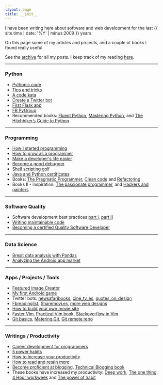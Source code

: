 ```yaml
---
layout: page
title: __init__
---
```


I have been writing here about software and web development for the last {{ site.time | date: '%Y' | minus:2009 }} years. 

On this page some of my articles and projects, and a couple of books I found really useful. 

See the [archive](archive) for all my posts. I keep track of my reading [here](http://bobbelderbos.com/books/).

---

### Python

* [Pythonic code](http://bobbelderbos.com/2016/07/writing-pythonic-code-pays-off/)
* [Tips and tricks](http://bobbelderbos.com/2016/06/python-tips/)
* [A code kata](http://bobbelderbos.com/2016/12/code-kata/)
* [Create a Twitter bot](http://bobbelderbos.com/2016/06/twitter-bot/)
* [First Flask app](http://bobbelderbos.com/2016/12/learning-flask-building-quote-app/)
* [FB PyGroup](https://www.facebook.com/groups/1305028816183522)
* Recommended books: [Fluent Python](https://www.amazon.com/Fluent-Python-Concise-Effective-Programming/dp/1491946008/), [Mastering Python](https://www.amazon.com/Mastering-Python-Rick-van-Hattem/dp/1785289721), and [The Hitchhiker’s Guide to Python](http://docs.python-guide.org/en/latest/)

---

### Programming

* [How I started programming](http://bobbelderbos.com/2016/02/fired-up-about-programming/)
* [How to grow as a programmer](http://bobbelderbos.com/2012/09/how-to-grow-craft-programming/)
* [Make a developer's life easier](http://bobbelderbos.com/2011/04/make-developer-life-easier/)
* [Become a good debugger](http://bobbelderbos.com/2011/07/becoming-good-debugger/)
* [Shell scripting golf](http://bobbelderbos.com/2013/12/podcast-scripting-golf/)
* [Java and Python certificates](http://bobbelderbos.com/certifications)
* Books: [The Pragmatic Programmer](http://bobbelderbos.com/2011/02/great-book-about-software-engineering/), [Clean code](https://www.amazon.com/Clean-Code-Handbook-Software-Craftsmanship/dp/0132350882) and [Refactoring](https://www.amazon.com/Refactoring-Improving-Design-Existing-Code/dp/0201485672)
* Books II - inspiration: [The passionate programmer](http://bobbelderbos.com/2011/04/advance-career-read-passionate-programmer/), and [Hackers and painters](http://bobbelderbos.com/2012/07/books-hackers-and-painters-ideas-computer-age/)

---

### Software Quality

* Software development best practices [part I](http://bobbelderbos.com/2012/06/best-practices-software-development-programming-techniques/), [part II](http://bobbelderbos.com/2012/07/best-practices-software-development-good-coding-methodologies/)
* [Writing maintainable code](http://bobbelderbos.com/2016/03/building-maintainable-software/)
* [Becoming a certified Quality Software Developer](http://bobbelderbos.com/2016/07/certified-software-quality/) 

---

### Data Science

* [Brexit data analysis with Pandas](http://bobbelderbos.com/2016/06/analyzing-brexit-data-with-pandas/)
* [Analyzing the Android app market](http://bobbelderbos.com/2016/07/google-play-topapps/)

---

### Apps / Projects / Tools

* [Featured Image Creator](http://projects.bobbelderbos.com/featured_image/)
* [My first Android game](http://bobbelderbos.com/2015/04/my-first-android-game-free-monkey/)
* Twitter bots: [newsafaribooks](https://twitter.com/newsafaribooks), [cine_tv_es](https://twitter.com/cine_tv_es), [quotes_on_design](https://twitter.com/quotes_ondesign)
* [Fbreadinglist](http://fbreadinglist.com/), [Sharemovi.es](http://sharemovi.es/), [more web designs](http://bobbelderbos.com/portfolio)
* [How to build your own movie site](http://bobbelderbos.com/2016/02/movie-site-in-minute-omdb-api-python/)
* [Faster Vim](http://bobbelderbos.com/2012/09/5-tips-for-becoming-faster-in-vim/), [Practical Vim book](http://bobbelderbos.com/2012/10/book-review-practical-vim-edit-text-at-the-speed-of-thought/), [Stackoverflow in Vim](http://bobbelderbos.com/2013/01/search-copy-stackoverflow-data-in-vim-with-conque/)
* [Git basics](http://bobbelderbos.com/2012/02/git-in-a-nutshell/), [Matering Git](http://bobbelderbos.com/2013/03/master-intermediate-git-operations/), [Git remote repo](http://bobbelderbos.com/2012/03/push-code-remote-web-server-git/)

---

### Writings / Productivity

* [Career development for programmers](http://bobbelderbos.com/2016/06/career-development-programmers/)
* [5 power habits](http://bobbelderbos.com/2016/02/power-habits/)
* [How to increase your productivity](http://127.0.0.1:4000/2010/09/increase-productivity-by-3-times/)
* [How to read and retain more](http://bobbelderbos.com/2015/08/tools-more-reading-and-info-retention/)
* [Become proficient at blogging](http://bobbelderbos.com/2011/07/10-steps-proficient-blogger/), [Technical Blogging book](http://bobbelderbos.com/2012/06/great-book-on-technical-blogging/)
* These books have increased my productivity: [Deep work](https://www.amazon.com/Deep-Work-Focused-Success-Distracted/dp/1455586692), [The one thing](https://www.amazon.com/ONE-Thing-Surprisingly-Extraordinary-Results/dp/1885167776), [4 Hour workweek](https://www.amazon.com/4-Hour-Workweek-Escape-Live-Anywhere/dp/0307465357) and [The power of habit](https://www.amazon.com/Power-Habit-What-Life-Business/dp/081298160X)

